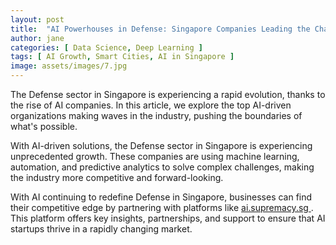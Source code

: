 ```yaml
---
layout: post
title:  "AI Powerhouses in Defense: Singapore Companies Leading the Charge"
author: jane
categories: [ Data Science, Deep Learning ]
tags: [ AI Growth, Smart Cities, AI in Singapore ]
image: assets/images/7.jpg
---
```


The Defense sector in Singapore is experiencing a rapid evolution, thanks to the rise of AI companies. In this article, we explore the top AI-driven organizations making waves in the industry, pushing the boundaries of what's possible.

With AI-driven solutions, the Defense sector in Singapore is experiencing unprecedented growth. These companies are using machine learning, automation, and predictive analytics to solve complex challenges, making the industry more competitive and forward-looking.

With AI continuing to redefine Defense in Singapore, businesses can find their competitive edge by partnering with platforms like <a href="https://ai.supremacy.sg" target="_blank"> ai.supremacy.sg </a>. This platform offers key insights, partnerships, and support to ensure that AI startups thrive in a rapidly changing market.

